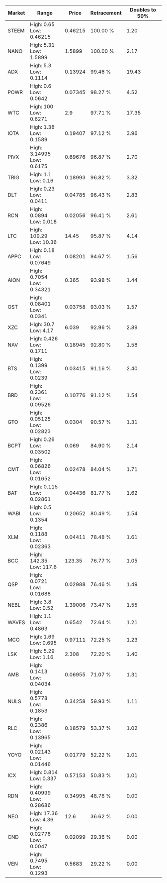 | Market | Range | Price| Retracement | Doubles to 50% |
| --- | --- | --- | --- | --- |
| STEEM | High: 0.65<br />Low: 0.46215 | 0.46215 | 100.00 % | 1.20 |
| NANO | High: 5.31<br />Low: 1.5899 | 1.5899 | 100.00 % | 2.17 |
| ADX | High: 5.3<br />Low: 0.1114 | 0.13924 | 99.46 % | 19.43 |
| POWR | High: 0.6<br />Low: 0.0642 | 0.07345 | 98.27 % | 4.52 |
| WTC | High: 100<br />Low: 0.6271 | 2.9 | 97.71 % | 17.35 |
| IOTA | High: 1.38<br />Low: 0.1589 | 0.19407 | 97.12 % | 3.96 |
| PIVX | High: 3.14995<br />Low: 0.6175 | 0.69676 | 96.87 % | 2.70 |
| TRIG | High: 1.1<br />Low: 0.16 | 0.18993 | 96.82 % | 3.32 |
| DLT | High: 0.23<br />Low: 0.0411 | 0.04785 | 96.43 % | 2.83 |
| RCN | High: 0.0894<br />Low: 0.018 | 0.02056 | 96.41 % | 2.61 |
| LTC | High: 109.29<br />Low: 10.36 | 14.45 | 95.87 % | 4.14 |
| APPC | High: 0.18<br />Low: 0.07649 | 0.08201 | 94.67 % | 1.56 |
| AION | High: 0.7054<br />Low: 0.34321 | 0.365 | 93.98 % | 1.44 |
| OST | High: 0.08401<br />Low: 0.0341 | 0.03758 | 93.03 % | 1.57 |
| XZC | High: 30.7<br />Low: 4.17 | 6.039 | 92.96 % | 2.89 |
| NAV | High: 0.426<br />Low: 0.1711 | 0.18945 | 92.80 % | 1.58 |
| BTS | High: 0.1399<br />Low: 0.0239 | 0.03415 | 91.16 % | 2.40 |
| BRD | High: 0.2361<br />Low: 0.09526 | 0.10776 | 91.12 % | 1.54 |
| GTO | High: 0.05125<br />Low: 0.02823 | 0.0304 | 90.57 % | 1.31 |
| BCPT | High: 0.26<br />Low: 0.03502 | 0.069 | 84.90 % | 2.14 |
| CMT | High: 0.06826<br />Low: 0.01652 | 0.02478 | 84.04 % | 1.71 |
| BAT | High: 0.115<br />Low: 0.02861 | 0.04436 | 81.77 % | 1.62 |
| WABI | High: 0.5<br />Low: 0.1354 | 0.20652 | 80.49 % | 1.54 |
| XLM | High: 0.1188<br />Low: 0.02363 | 0.04411 | 78.48 % | 1.61 |
| BCC | High: 142.35<br />Low: 117.6 | 123.35 | 76.77 % | 1.05 |
| QSP | High: 0.0721<br />Low: 0.01688 | 0.02988 | 76.46 % | 1.49 |
| NEBL | High: 3.8<br />Low: 0.52 | 1.39006 | 73.47 % | 1.55 |
| WAVES | High: 1.1<br />Low: 0.4863 | 0.6542 | 72.64 % | 1.21 |
| MCO | High: 1.69<br />Low: 0.695 | 0.97111 | 72.25 % | 1.23 |
| LSK | High: 5.29<br />Low: 1.16 | 2.308 | 72.20 % | 1.40 |
| AMB | High: 0.1413<br />Low: 0.04034 | 0.06955 | 71.07 % | 1.31 |
| NULS | High: 0.5778<br />Low: 0.1853 | 0.34258 | 59.93 % | 1.11 |
| RLC | High: 0.2386<br />Low: 0.13965 | 0.18579 | 53.37 % | 1.02 |
| YOYO | High: 0.02143<br />Low: 0.01446 | 0.01779 | 52.22 % | 1.01 |
| ICX | High: 0.814<br />Low: 0.337 | 0.57153 | 50.83 % | 1.01 |
| RDN | High: 0.40999<br />Low: 0.28686 | 0.34995 | 48.76 % | 0.00 |
| NEO | High: 17.36<br />Low: 4.36 | 12.6 | 36.62 % | 0.00 |
| CND | High: 0.02776<br />Low: 0.0047 | 0.02099 | 29.36 % | 0.00 |
| VEN | High: 0.7495<br />Low: 0.1293 | 0.5683 | 29.22 % | 0.00 |

